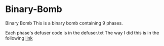 # Binary-Bomb
Binary Bomb
This is a binary bomb containing 9 phases.

Each phase's defuser code is in the defuser.txt
The way I did this is in the following [link](https://avantikacsprojects.blogspot.com/2017/03/binary-bomb-introduction-and-set-up.html)
